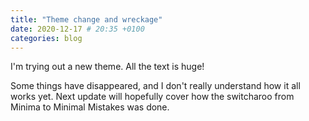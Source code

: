 ```yaml
---
title: "Theme change and wreckage"
date: 2020-12-17 # 20:35 +0100
categories: blog
---
```


I'm trying out a new theme. All the text is huge!

<!--more-->

Some things have disappeared, and I don't really understand how it all works yet. Next update will hopefully cover how the switcharoo from Minima to Minimal Mistakes was done.
